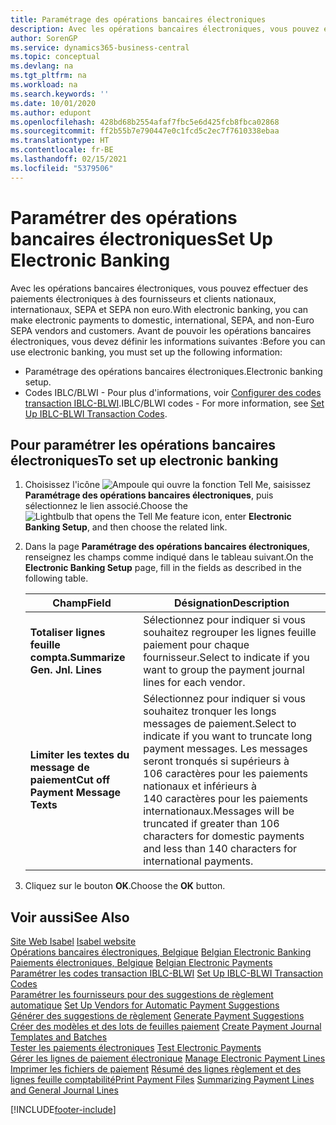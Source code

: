 ```yaml
---
title: Paramétrage des opérations bancaires électroniques
description: Avec les opérations bancaires électroniques, vous pouvez effectuer des paiements électroniques à des fournisseurs et clients nationaux, internationaux, SEPA et SEPA non euro.
author: SorenGP
ms.service: dynamics365-business-central
ms.topic: conceptual
ms.devlang: na
ms.tgt_pltfrm: na
ms.workload: na
ms.search.keywords: ''
ms.date: 10/01/2020
ms.author: edupont
ms.openlocfilehash: 428bd68b2554afaf7fbc5e6d425fcb8fbca02868
ms.sourcegitcommit: ff2b55b7e790447e0c1fcd5c2ec7f7610338ebaa
ms.translationtype: HT
ms.contentlocale: fr-BE
ms.lasthandoff: 02/15/2021
ms.locfileid: "5379506"
---
```

# <a name="set-up-electronic-banking"></a><span data-ttu-id="475fa-103">Paramétrer des opérations bancaires électroniques</span><span class="sxs-lookup"><span data-stu-id="475fa-103">Set Up Electronic Banking</span></span>
<span data-ttu-id="475fa-104">Avec les opérations bancaires électroniques, vous pouvez effectuer des paiements électroniques à des fournisseurs et clients nationaux, internationaux, SEPA et SEPA non euro.</span><span class="sxs-lookup"><span data-stu-id="475fa-104">With electronic banking, you can make electronic payments to domestic, international, SEPA, and non-Euro SEPA vendors and customers.</span></span> <span data-ttu-id="475fa-105">Avant de pouvoir les opérations bancaires électroniques, vous devez définir les informations suivantes :</span><span class="sxs-lookup"><span data-stu-id="475fa-105">Before you can use electronic banking, you must set up the following information:</span></span>  

- <span data-ttu-id="475fa-106">Paramétrage des opérations bancaires électroniques.</span><span class="sxs-lookup"><span data-stu-id="475fa-106">Electronic banking setup.</span></span>  
- <span data-ttu-id="475fa-107">Codes IBLC/BLWI - Pour plus d'informations, voir [Configurer des codes transaction IBLC-BLWI](how-to-set-up-iblc-blwi-transaction-codes.md).</span><span class="sxs-lookup"><span data-stu-id="475fa-107">IBLC/BLWI codes - For more information, see [Set Up IBLC-BLWI Transaction Codes](how-to-set-up-iblc-blwi-transaction-codes.md).</span></span>  

## <a name="to-set-up-electronic-banking"></a><span data-ttu-id="475fa-108">Pour paramétrer les opérations bancaires électroniques</span><span class="sxs-lookup"><span data-stu-id="475fa-108">To set up electronic banking</span></span>  

1.  <span data-ttu-id="475fa-109">Choisissez l'icône ![Ampoule qui ouvre la fonction Tell Me](../../media/ui-search/search_small.png "Dites-moi ce que vous voulez faire"), saisissez **Paramétrage des opérations bancaires électroniques**, puis sélectionnez le lien associé.</span><span class="sxs-lookup"><span data-stu-id="475fa-109">Choose the ![Lightbulb that opens the Tell Me feature](../../media/ui-search/search_small.png "Tell me what you want to do") icon, enter **Electronic Banking Setup**, and then choose the related link.</span></span>  
2.  <span data-ttu-id="475fa-110">Dans la page **Paramétrage des opérations bancaires électroniques**, renseignez les champs comme indiqué dans le tableau suivant.</span><span class="sxs-lookup"><span data-stu-id="475fa-110">On the **Electronic Banking Setup** page, fill in the fields as described in the following table.</span></span>   

    |<span data-ttu-id="475fa-111">Champ</span><span class="sxs-lookup"><span data-stu-id="475fa-111">Field</span></span>|<span data-ttu-id="475fa-112">Désignation</span><span class="sxs-lookup"><span data-stu-id="475fa-112">Description</span></span>|  
    |---------------------------------|---------------------------------------|  
    |<span data-ttu-id="475fa-113">**Totaliser lignes feuille compta.**</span><span class="sxs-lookup"><span data-stu-id="475fa-113">**Summarize Gen. Jnl. Lines**</span></span>|<span data-ttu-id="475fa-114">Sélectionnez pour indiquer si vous souhaitez regrouper les lignes feuille paiement pour chaque fournisseur.</span><span class="sxs-lookup"><span data-stu-id="475fa-114">Select to indicate if you want to group the payment journal lines for each vendor.</span></span>|  
    |<span data-ttu-id="475fa-115">**Limiter les textes du message de paiement**</span><span class="sxs-lookup"><span data-stu-id="475fa-115">**Cut off Payment Message Texts**</span></span>|<span data-ttu-id="475fa-116">Sélectionnez pour indiquer si vous souhaitez tronquer les longs messages de paiement.</span><span class="sxs-lookup"><span data-stu-id="475fa-116">Select to indicate if you want to truncate long payment messages.</span></span> <span data-ttu-id="475fa-117">Les messages seront tronqués si supérieurs à 106 caractères pour les paiements nationaux et inférieurs à 140 caractères pour les paiements internationaux.</span><span class="sxs-lookup"><span data-stu-id="475fa-117">Messages will be truncated if greater than 106 characters for domestic payments and less than 140 characters for international payments.</span></span>|  
 
3.  <span data-ttu-id="475fa-118">Cliquez sur le bouton **OK**.</span><span class="sxs-lookup"><span data-stu-id="475fa-118">Choose the **OK** button.</span></span>  

## <a name="see-also"></a><span data-ttu-id="475fa-119">Voir aussi</span><span class="sxs-lookup"><span data-stu-id="475fa-119">See Also</span></span>  
 <span data-ttu-id="475fa-120">[Site Web Isabel](https://go.microsoft.com/fwlink/?LinkId=210323) </span><span class="sxs-lookup"><span data-stu-id="475fa-120">[Isabel website](https://go.microsoft.com/fwlink/?LinkId=210323) </span></span>  
 <span data-ttu-id="475fa-121">[Opérations bancaires électroniques, Belgique](belgian-electronic-banking.md) </span><span class="sxs-lookup"><span data-stu-id="475fa-121">[Belgian Electronic Banking](belgian-electronic-banking.md) </span></span>  
 <span data-ttu-id="475fa-122">[Paiements électroniques, Belgique](belgian-electronic-payments.md) </span><span class="sxs-lookup"><span data-stu-id="475fa-122">[Belgian Electronic Payments](belgian-electronic-payments.md) </span></span>  
 <span data-ttu-id="475fa-123">[Paramétrer les codes transaction IBLC-BLWI](how-to-set-up-iblc-blwi-transaction-codes.md) </span><span class="sxs-lookup"><span data-stu-id="475fa-123">[Set Up IBLC-BLWI Transaction Codes](how-to-set-up-iblc-blwi-transaction-codes.md) </span></span>  
 <span data-ttu-id="475fa-124">[Paramétrer les fournisseurs pour des suggestions de règlement automatique](how-to-set-up-vendors-for-automatic-payment-suggestions.md) </span><span class="sxs-lookup"><span data-stu-id="475fa-124">[Set Up Vendors for Automatic Payment Suggestions](how-to-set-up-vendors-for-automatic-payment-suggestions.md) </span></span>  
 <span data-ttu-id="475fa-125">[Générer des suggestions de règlement](how-to-generate-payment-suggestions.md) </span><span class="sxs-lookup"><span data-stu-id="475fa-125">[Generate Payment Suggestions](how-to-generate-payment-suggestions.md) </span></span>  
 <span data-ttu-id="475fa-126">[Créer des modèles et des lots de feuilles paiement](how-to-create-payment-journal-templates-and-batches.md) </span><span class="sxs-lookup"><span data-stu-id="475fa-126">[Create Payment Journal Templates and Batches](how-to-create-payment-journal-templates-and-batches.md) </span></span>  
 <span data-ttu-id="475fa-127">[Tester les paiements électroniques](how-to-test-electronic-payments.md) </span><span class="sxs-lookup"><span data-stu-id="475fa-127">[Test Electronic Payments](how-to-test-electronic-payments.md) </span></span>  
 <span data-ttu-id="475fa-128">[Gérer les lignes de paiement électronique](how-to-manage-electronic-payment-lines.md) </span><span class="sxs-lookup"><span data-stu-id="475fa-128">[Manage Electronic Payment Lines](how-to-manage-electronic-payment-lines.md) </span></span>  
 <span data-ttu-id="475fa-129">[Imprimer les fichiers de paiement](how-to-print-payment-files.md) [Résumé des lignes règlement et des lignes feuille comptabilité](summarizing-payment-lines-and-general-journal-lines.md)</span><span class="sxs-lookup"><span data-stu-id="475fa-129">[Print Payment Files](how-to-print-payment-files.md) [Summarizing Payment Lines and General Journal Lines](summarizing-payment-lines-and-general-journal-lines.md)</span></span>


[!INCLUDE[footer-include](../../includes/footer-banner.md)]